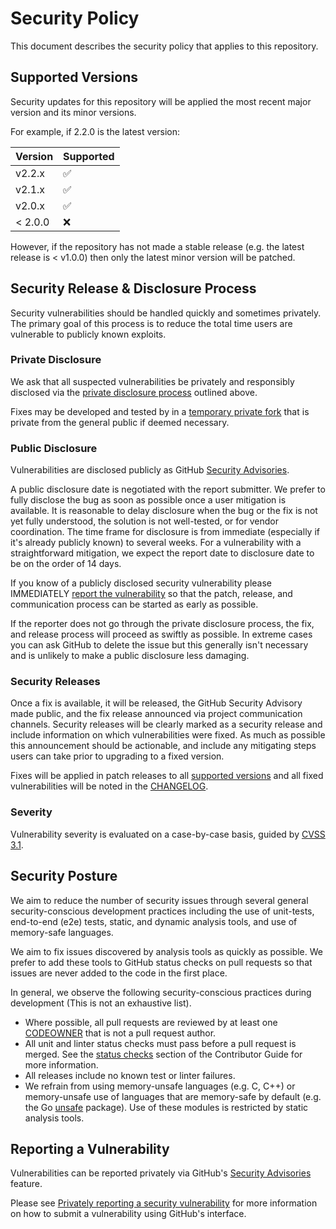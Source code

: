 # Security Policy

This document describes the security policy that applies to this repository.

## Supported Versions

Security updates for this repository will be applied the most recent major
version and its minor versions.

For example, if 2.2.0 is the latest version:

| Version | Supported          |
| ------- | ------------------ |
| v2.2.x  | :white_check_mark: |
| v2.1.x  | :white_check_mark: |
| v2.0.x  | :white_check_mark: |
| < 2.0.0 | :x:                |

However, if the repository has not made a stable release (e.g. the latest
release is < v1.0.0) then only the latest minor version will be patched.

## Security Release & Disclosure Process

Security vulnerabilities should be handled quickly and sometimes privately. The
primary goal of this process is to reduce the total time users are vulnerable
to publicly known exploits.

### Private Disclosure

We ask that all suspected vulnerabilities be privately and responsibly
disclosed via the [private disclosure process](#reporting-a-vulnerability)
outlined above.

Fixes may be developed and tested by in a [temporary private
fork](https://docs.github.com/en/code-security/security-advisories/repository-security-advisories/collaborating-in-a-temporary-private-fork-to-resolve-a-repository-security-vulnerability)
that is private from the general public if deemed necessary.

### Public Disclosure

Vulnerabilities are disclosed publicly as GitHub [Security
Advisories](../security/advisories).

A public disclosure date is negotiated with the report submitter. We prefer to
fully disclose the bug as soon as possible once a user mitigation is available.
It is reasonable to delay disclosure when the bug or the fix is not yet fully
understood, the solution is not well-tested, or for vendor coordination. The
time frame for disclosure is from immediate (especially if it's already publicly
known) to several weeks. For a vulnerability with a straightforward mitigation,
we expect the report date to disclosure date to be on the order of 14 days.

If you know of a publicly disclosed security vulnerability please IMMEDIATELY
[report the vulnerability](#reporting-a-vulnerability) so that the patch,
release, and communication process can be started as early as possible.

If the reporter does not go through the private disclosure process, the fix, and
release process will proceed as swiftly as possible. In extreme cases you can
ask GitHub to delete the issue but this generally isn't necessary and is
unlikely to make a public disclosure less damaging.

### Security Releases

Once a fix is available, it will be released, the GitHub Security Advisory made
public, and the fix release announced via project communication channels.
Security releases will be clearly marked as a security release and include
information on which vulnerabilities were fixed. As much as possible this
announcement should be actionable, and include any mitigating steps users can
take prior to upgrading to a fixed version.

Fixes will be applied in patch releases to all [supported
versions](#supported-versions) and all fixed vulnerabilities will be noted in
the [CHANGELOG](./CHANGELOG.md).

### Severity

Vulnerability severity is evaluated on a case-by-case basis, guided by [CVSS
3.1](https://www.first.org/cvss/v3.1/specification-document).

## Security Posture

We aim to reduce the number of security issues through several general
security-conscious development practices including the use of unit-tests,
end-to-end (e2e) tests, static, and dynamic analysis tools, and use of
memory-safe languages.

We aim to fix issues discovered by analysis tools as quickly as possible. We
prefer to add these tools to GitHub status checks on pull requests so that
issues are never added to the code in the first place.

In general, we observe the following security-conscious practices during
development (This is not an exhaustive list).

- Where possible, all pull requests are reviewed by at least one
  [CODEOWNER](./CODEOWNERS) that is not a pull request author.
- All unit and linter status checks must pass before a pull request is merged.
  See the [status checks](./CONTRIBUTING.md#status-checks) section of the
  Contributor Guide for more information.
- All releases include no known test or linter failures.
- We refrain from using memory-unsafe languages (e.g. C, C++) or memory-unsafe
  use of languages that are memory-safe by default (e.g. the Go
  [unsafe](https://pkg.go.dev/unsafe) package). Use of these modules is
  restricted by static analysis tools.

## Reporting a Vulnerability

Vulnerabilities can be reported privately via GitHub's [Security
Advisories](https://docs.github.com/en/code-security/security-advisories)
feature.

Please see [Privately reporting a security
vulnerability](https://docs.github.com/en/code-security/security-advisories/guidance-on-reporting-and-writing/privately-reporting-a-security-vulnerability#privately-reporting-a-security-vulnerability)
for more information on how to submit a vulnerability using GitHub's interface.
